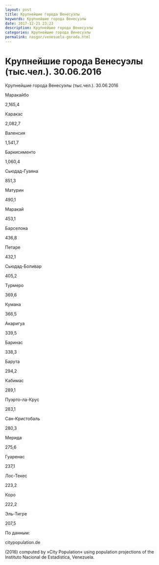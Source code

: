 ```yaml
---
layout: post
title: Крупнейшие города Венесуэлы
keywords: Крупнейшие города Венесуэлы
date: 2017-12-21 23:23
description: Крупнейшие города Венесуэлы
categories: Крупнейшие города Венесуэлы
permalink: nasgor/venesuela-goroda.html
---
```


# Крупнейшие города Венесуэлы (тыс.чел.). 30.06.2016



Крупнейшие города Венесуэлы (тыс.чел.). 30.06.2016








Маракайбо


2,165,4






Каракас


2,082,7






Валенсия


1,541,7






Баркисименто


1,060,4






Сьюдад-Гуаяна


851,3






Матурин


490,1






Маракай 


453,1






Барселона


436,8






Петаре


432,1






Сьюдад-Боливар


405,2






Турмеро


369,6






Кумана


366,5






Акаригуа


339,5






Баринас


338,3






Барута


294,2






Кабимас


289,1






Пуэрто-ла-Крус


283,1






Сан-Кристобаль


280,3






Мерида


275,6






Гуаренас


237,1






Лос-Текес


223,2






Коро


222,2






Эль-Тигре


207,5








По данным:


citypopulation.de


(2016) computed by »City Population« using population projections of the Instituto Nacional de Estadística, Venezuela.

			
		
